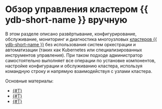 # Обзор управления кластером {{ ydb-short-name }} вручную

В этом разделе описано развёртывание, конфигурирование, обслуживание, мониторинг и диагностика многоузловых [кластеров {{ ydb-short-name }}](../../../concepts/topology.md) без использования систем оркестрации и автоматизации (таких как Kubernetes или специализированных инструментов управления). При таком подходе администратор самостоятельно выполняет все операции по установке компонентов, настройке конфигурации и обслуживанию кластера, используя командную строку и напрямую взаимодействуя с узлами кластера.

Основные материалы:

- [{#T}](initial-deployment.md)
- [{#T}](../../../maintenance/manual/index.md)
- [{#T}](../../../reference/embedded-ui/index.md)